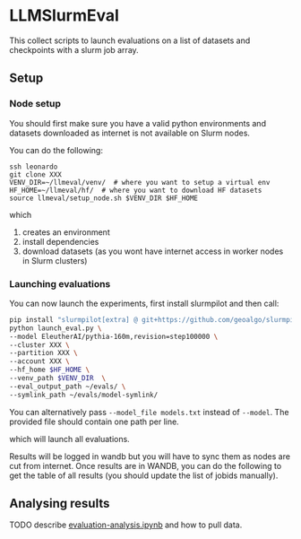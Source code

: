 # LLMSlurmEval

This collect scripts to launch evaluations on a list of datasets and checkpoints with a slurm job array.

## Setup

### Node setup

You should first make sure you have a valid python environments and datasets downloaded as internet is not available
on Slurm nodes.

You can do the following:
```
ssh leonardo
git clone XXX
VENV_DIR=~/llmeval/venv/  # where you want to setup a virtual env
HF_HOME=~/llmeval/hf/  # where you want to download HF datasets
source llmeval/setup_node.sh $VENV_DIR $HF_HOME
```

which
1) creates an environment 
2) install dependencies
3) download datasets (as you wont have internet access in worker nodes in Slurm clusters)
 

### Launching evaluations

You can now launch the experiments, first install slurmpilot and then call:
```bash
pip install "slurmpilot[extra] @ git+https://github.com/geoalgo/slurmpilot.git"
python launch_eval.py \
--model EleutherAI/pythia-160m,revision=step100000 \
--cluster XXX \
--partition XXX \
--account XXX \
--hf_home $HF_HOME \
--venv_path $VENV_DIR  \
--eval_output_path ~/evals/ \
--symlink_path ~/evals/model-symlink/
```

You can alternatively pass `--model_file models.txt` instead of `--model`. The provided file should contain one path
per line.

which will launch all evaluations.

Results will be logged in wandb but you will have to sync them as nodes are cut from internet.
Once results are in WANDB, you can do the following to get the table of all results (you should update the list of 
jobids manually).

## Analysing results

TODO describe [evaluation-analysis.ipynb](llmeval%2Fevaluation-analysis.ipynb)
and how to pull data.
